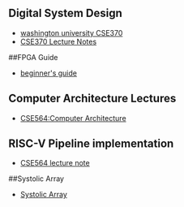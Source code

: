 ## Digital System Design
- [washington university CSE370](https://courses.cs.washington.edu/courses/cse370/09au/)
- [CSE370 Lecture Notes](https://courses.cs.washington.edu/courses/cse370/10sp/pdfs/lectures/)

##FPGA Guide 
- [beginner's guide](https://numato.com/kb/learning-fpga-verilog-beginners-guide-part-1-introduction/?utm_expid=.7ZBm96RhTSyo2rg6tZl_vQ.0&utm_referrer=)

## Computer Architecture Lectures
- [CSE564:Computer Architecture](https://passlab.github.io/CSE564/)

## RISC-V Pipeline implementation
- [CSE564 lecture note](https://passlab.github.io/CSE564/notes/lecture09_RISCV_Impl_pipeline.pdf)

##Systolic Array 
- [Systolic Array](http://ashanpeiris.blogspot.com/2015/08/digital-design-of-systolic-array.html)
